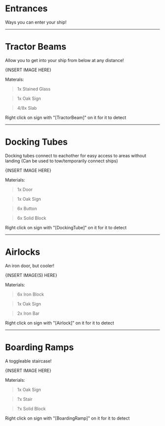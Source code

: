 # Entrances
Ways you can enter your ship!

---
# Tractor Beams
Allow you to get into your ship from below at any distance!

{INSERT IMAGE HERE}

Materals:
> 1x Stained Glass

> 1x Oak Sign

> 4/8x Slab

Right click on sign with "[TractorBeam]" on it for it to detect

---
# Docking Tubes
Docking tubes connect to eachother for easy access to areas without landing (Can be used to tow/temporarily connect ships)

{INSERT IMAGE HERE}

Materials:
> 1x Door

> 1x Oak Sign

> 6x Button

> 6x Solid Block

Right click on sign with "[DockingTube]" on it for it to detect

---
# Airlocks
An iron door, but cooler!

{INSERT IMAGE(S) HERE} 

Materials:
>6x Iron Block

>1x Oak Sign

>2x Iron Bar

Right click on sign with "[Airlock]" on it for it to detect

---
# Boarding Ramps
A toggleable staircase!

{INSERT IMAGE HERE}

Materials:
>1x Oak Sign

>?x Stair

>?x Solid Block

Right click on sign with "[BoardingRamp]" on it for it to detect
